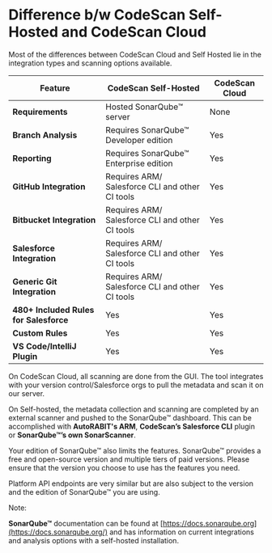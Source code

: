 # Difference b/w CodeScan Self-Hosted and CodeScan Cloud

Most of the differences between CodeScan Cloud and Self Hosted lie in the integration types and scanning options available.

<table data-full-width="false"><thead><tr><th>Feature</th><th>CodeScan Self-Hosted</th><th>CodeScan Cloud</th></tr></thead><tbody><tr><td><strong>Requirements</strong></td><td>Hosted SonarQube™ server</td><td>None</td></tr><tr><td><strong>Branch Analysis</strong></td><td>Requires SonarQube™ Developer edition</td><td>Yes</td></tr><tr><td><strong>Reporting</strong></td><td>Requires SonarQube™ Enterprise edition</td><td>Yes</td></tr><tr><td><strong>GitHub Integration</strong></td><td>Requires ARM/ Salesforce CLI and other CI tools</td><td>Yes</td></tr><tr><td><strong>Bitbucket Integration</strong></td><td>Requires ARM/ Salesforce CLI and other CI tools</td><td>Yes</td></tr><tr><td><strong>Salesforce Integration</strong></td><td>Requires ARM/ Salesforce CLI and other CI tools</td><td>Yes</td></tr><tr><td><strong>Generic Git Integration</strong></td><td>Requires ARM/ Salesforce CLI and other CI tools</td><td>Yes</td></tr><tr><td><strong>480+ Included Rules for Salesforce</strong></td><td>Yes</td><td>Yes</td></tr><tr><td><strong>Custom Rules</strong></td><td>Yes</td><td>Yes</td></tr><tr><td><strong>VS Code/IntelliJ Plugin</strong></td><td>Yes</td><td>Yes</td></tr></tbody></table>

On CodeScan Cloud, all scanning are done from the GUI. The tool integrates with your version control/Salesforce orgs to pull the metadata and scan it on our server.

On Self-hosted, the metadata collection and scanning are completed by an external scanner and pushed to the SonarQube™ dashboard. This can be accomplished with **AutoRABIT's ARM**, **CodeScan’s Salesforce CLI** plugin or **SonarQube™’s own SonarScanner**.

Your edition of SonarQube™ also limits the features. SonarQube™ provides a free and open-source version and multiple tiers of paid versions. Please ensure that the version you choose to use has the features you need.

Platform API endpoints are very similar but are also subject to the version and the edition of SonarQube™ you are using.

Note:

**SonarQube™** documentation can be found at [https://docs.sonarqube.org](https://docs.sonarqube.org/) and has information on current integrations and analysis options with a self-hosted installation.
